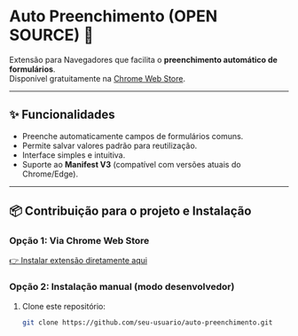 # Auto Preenchimento (OPEN SOURCE) 🚀

Extensão para Navegadores que facilita o **preenchimento automático de formulários**.  
Disponível gratuitamente na [Chrome Web Store](https://chromewebstore.google.com/detail/auto-preenchimento/mpccajhhjpakpfloaeegfgmafimboaaa).

---

## ✨ Funcionalidades
- Preenche automaticamente campos de formulários comuns.
- Permite salvar valores padrão para reutilização.
- Interface simples e intuitiva.
- Suporte ao **Manifest V3** (compatível com versões atuais do Chrome/Edge).

---

## 📦 Contribuição para o projeto e Instalação

### Opção 1: Via Chrome Web Store
[👉 Instalar extensão diretamente aqui](https://chromewebstore.google.com/detail/auto-preenchimento/mpccajhhjpakpfloaeegfgmafimboaaa)

### Opção 2: Instalação manual (modo desenvolvedor)
1. Clone este repositório:
   ```bash
   git clone https://github.com/seu-usuario/auto-preenchimento.git